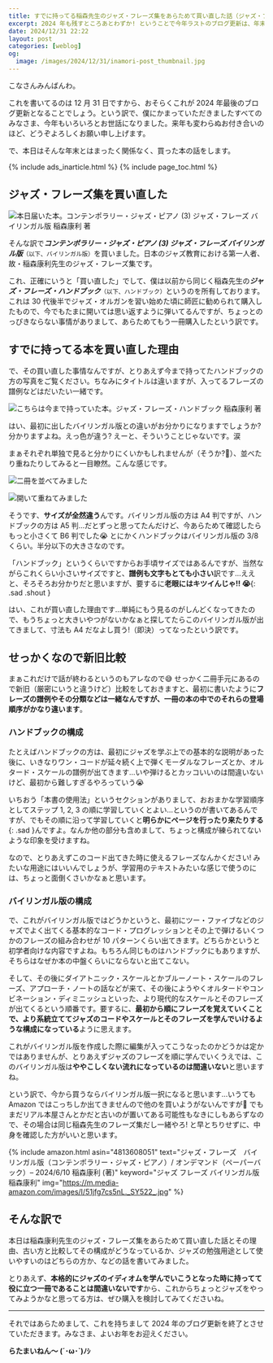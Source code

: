 ```yaml
---
title: すでに持ってる稲森先生のジャズ・フレーズ集をあらためて買い直した話（ジャズ・フレーズ バイリンガル版の購入）
excerpt: 2024 年も残すところあとわずか! ということで今年ラストのブログ更新は、年末とはまったく関係ない音楽本の話です。涙 すでに持ってるのと内容がほぼ同じのジャズ・フレーズ集をあらためて買い直したその理由と、せっかくなので新旧の比較を行ってみました。
date: 2024/12/31 22:22
layout: post
categories: [weblog]
og:
  image: /images/2024/12/31/inamori-post_thumbnail.jpg
---
```


こなさんみんばんわ。

これを書いてるのは 12 月 31 日ですから、おそらくこれが 2024 年最後のブログ更新となることでしょう。という訳で、僕にかまっていただきましたすべてのみなさま、今年もいろいろとお世話になりました。来年も変わらぬお付き合いのほど、どうぞよろしくお願い申し上げます。

で、本日はそんな年末とはまったく関係なく、買った本の話をします。

{% include ads_inarticle.html %}
{% include page_toc.html %}


## ジャズ・フレーズ集を買い直した

![本日届いた本。コンテンポラリー・ジャズ・ピアノ (3) ジャズ・フレーズ バイリンガル版 稲森康利 著][p1]

そんな訳で<cite><b>コンテンポラリー・ジャズ・ピアノ (3) ジャズ・フレーズ バイリンガル版</b></cite><small>（以下、バイリンガル版）</small>を買いました。日本のジャズ教育における第一人者、故・稲森康利先生のジャズ・フレーズ集です。

これ、正確にいうと「買い直した」でして、僕は以前から同じく稲森先生の<cite><b>ジャズ・フレーズ・ハンドブック</b></cite><small>（以下、ハンドブック）</small>というのを所有しております。これは 30 代後半でジャズ・オルガンを習い始めた頃に師匠に勧められて購入したもので、今でもたまに開いては思い返すように弾いてるんですが、ちょっとのっぴきならない事情がありまして、あらためてもう一冊購入したという訳です。


## すでに持ってる本を買い直した理由

で、その買い直した事情なんですが、とりあえず今まで持ってたハンドブックの方の写真をご覧ください。ちなみにタイトルは違いますが、入ってるフレーズの譜例などはだいたい一緒です。

![こちらは今まで持っていた本。ジャズ・フレーズ・ハンドブック 稲森康利 著][p2]

はい、最初に出したバイリンガル版との違いがお分かりになりますでしょうか? 分かりますよね。えっ色が違う? えーと、そういうことじゃないです。涙

まぁそれぞれ単独で見ると分かりにくいかもしれませんが（そうか?🤣）、並べたり重ねたりしてみると一目瞭然。こんな感じです。

![二冊を並べてみました][p3]

![開いて重ねてみました][p4]

そうです、**サイズが全然違う**んです。バイリンガル版の方は A4 判ですが、ハンドブックの方は A5 判…だとずっと思ってたんだけど、今あらためて確認したらもっと小さくて B6 判でした😭 とにかくハンドブックはバイリンガル版の 3/8 くらい。半分以下の大きさなのです。

「ハンドブック」というくらいですからお手頃サイズではあるんですが、当然ながらこれくらい小さいサイズですと、**譜例も文字もとても小さい**訳です…ええと、そろそろお分かりだと思いますが、要するに**老眼にはキツイんじゃ!! 😭**{: .sad .shout }

はい、これが買い直した理由です…単純にもう見るのがしんどくなってきたので、もうちょっと大きいやつがないかなぁと探してたらこのバイリンガル版が出てきまして、寸法も A4 だなよし買う!（即決）ってなったという訳です。


## せっかくなので新旧比較

まぁこれだけで話が終わるというのもアレなので😅 せっかく二冊手元にあるので新旧（厳密にいうと違うけど）比較をしておきますと、最初に書いたように**フレーズの譜例やその分類などは一緒なんですが、一冊の本の中でのそれらの登場順序がかなり違います**。

### ハンドブックの構成

たとえばハンドブックの方は、最初にジャズを学ぶ上での基本的な説明があった後に、いきなりワン・コードが延々続く上で弾くモーダルなフレーズとか、オルタード・スケールの譜例が出てきます…いや弾けるとカッコいいのは間違いないけど、最初から難しすぎるやろっていう😭

いちおう「本書の使用法」というセクションがありまして、おおまかな学習順序としてステップ 1, 2, 3 の順に学習していくとよい…というのが書いてあるんですが、でもその順に沿って学習していくと**明らかにページを行ったり来たりする**{: .sad }んですよ。なんか他の部分も含めまして、ちょっと構成が練られてないような印象を受けますね。

なので、とりあえずこのコード出てきた時に使えるフレーズなんかください! みたいな用途にはいいんでしょうが、学習用のテキストみたいな感じで使うのには、ちょっと面倒くさいかなぁと思います。

### バイリンガル版の構成

で、これがバイリンガル版ではどうかというと、最初にツー・ファイブなどのジャズでよく出てくる基本的なコード・プログレッションとその上で弾けるいくつかのフレーズの組み合わせが 10 パターンくらい出てきます。どちらかというと初学者向けな内容ですよね。もちろん同じものはハンドブックにもありますが、そちらはなぜか本の中盤くらいにならないと出てこない。

そして、その後にダイアトニック・スケールとかブルーノート・スケールのフレーズ、アプローチ・ノートの話などが来て、その後にようやくオルタードやコンビネーション・ディミニッシュといった、より現代的なスケールとそのフレーズが出てくるという順番です。要するに、**最初から順にフレーズを覚えていくことで、より系統立ててジャズのコードやスケールとそのフレーズを学んでいけるような構成になっている**ように思えます。

これがバイリンガル版を作成した際に編集が入ってこうなったのかどうかは定かではありませんが、とりあえずジャズのフレーズを順に学んでいくうえでは、このバイリンガル版は**ややこしくない流れになっているのは間違いない**と思いますね。

という訳で、今から買うならバイリンガル版一択になると思います…いうても Amazon ではこっちしか出てきませんので他のを買いようがないんですが🤣 でもまだリアル本屋さんとかだと古いのが置いてある可能性もなきにしもあらずなので、その場合は同じ稲森先生のフレーズ集だし一緒やろ! と早とちりせずに、中身を確認した方がいいと思います。

{% include amazon.html asin="4813608051" text="ジャズ・フレーズ　バイリンガル版（コンテンポラリー・ジャズ・ピアノ）/ オンデマンド（ペーパーバック）– 2024/6/10 稲森康利 (著)" keyword="ジャズ フレーズ バイリンガル版 稲森康利" img="https://m.media-amazon.com/images/I/51jfg7cs5nL._SY522_.jpg" %}


## そんな訳で

本日は稲森康利先生のジャズ・フレーズ集をあらためて買い直した話とその理由、古い方と比較してその構成がどうなっているか、ジャズの勉強用途として使いやすいのはどちらの方か、などの話を書いてみました。

とりあえず、**本格的にジャズのイディオムを学んでいこうとなった時に持ってて役に立つ一冊であることは間違いないです**から、これからちょっとジャズをやってみようかなと思ってる方は、ぜひ購入を検討してみてくださいね。

- - -

それではあらためまして、これを持ちまして 2024 年のブログ更新を終了とさせていただきます。みなさま、よいお年をお迎えください。

<b>らたまいねん〜 (´･ω･`)ﾉｼ</b>


[p1]: /images/2024/12/31/inamori-p1.jpg
[p2]: /images/2024/12/31/inamori-p2.jpg
[p3]: /images/2024/12/31/inamori-p3.jpg
[p4]: /images/2024/12/31/inamori-p4.jpg
